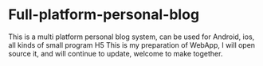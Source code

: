 # Full-platform-personal-blog
This is a multi platform personal blog system, can be used for Android, ios, all kinds of small program H5
This is my preparation of WebApp, I will open source it, and will continue to update, welcome to make together.
